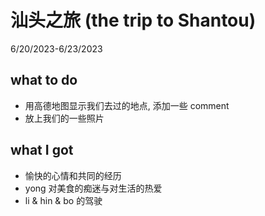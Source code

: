 # 汕头之旅 (the trip to Shantou)

6/20/2023-6/23/2023

## what to do

- 用高德地图显示我们去过的地点, 添加一些 comment
- 放上我们的一些照片

## what I got

- 愉快的心情和共同的经历
- yong 对美食的痴迷与对生活的热爱
- li & hin & bo 的驾驶
